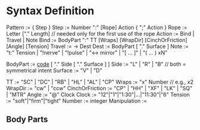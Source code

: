 # Syntax Definition

Pattern     := { Step }
Step        := Number ":" [Rope] Action { ";" Action }
Rope        := Letter ["." Length] // needed only for the first use of the rope
Action      := Bind | Travel | Note
Bind        := BodyPart ":" TT [Wraps] [WrapDir] [CinchOrFriction] [Angle] [Tension]
Travel      := -> Dest
Dest        := BodyPart [ "." Surface ]
Note        := "t:" Tension | "!nerve" | "!pulse" | "↔ mirror" | "[ ... ]" | "( ... ) xN"

BodyPart    := [code](#Body_Parts) [ "." Side [ "." Surface ] ]
Side        := "L" | "R" | "B"      // both = symmetrical intent
Surface     := "V" | "D"

TT          := "SC" | "DC" | "RB" | "HL" | "AL" | "CP"
Wraps       := "x" Number           // e.g., x2
WrapDir     := "cw" | "ccw"
CinchOrFriction := "CP" | "HH" | "XF" | "LK" | "SQ" | "MTR"
Angle       := "@" Clock
Clock       := "12"|"1"|"1:30"|...|"11:30"|"6"
Tension     := "soft"|"firm"|"tight"
Number      := integer
Manipulation := 

## Body Parts


